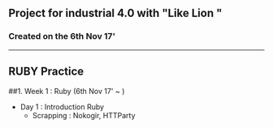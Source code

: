 ## Project for industrial 4.0 with "Like Lion "
### Created on the 6th Nov 17'
---
## RUBY Practice 
##1. Week 1 : Ruby (6th Nov 17' ~ )
- Day 1 : Introduction Ruby
    * Scrapping : Nokogir, HTTParty
